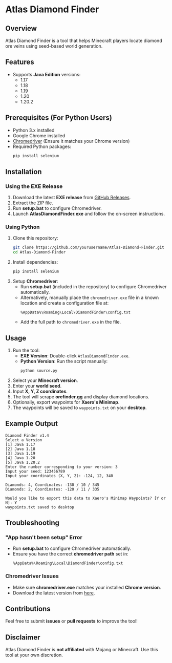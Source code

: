 # Atlas Diamond Finder

## Overview
Atlas Diamond Finder is a tool that helps Minecraft players locate diamond ore veins using seed-based world generation.

## Features
- Supports **Java Edition** versions:
  - 1.17
  - 1.18
  - 1.19
  - 1.20
  - 1.20.2

## Prerequisites (For Python Users)
- Python 3.x installed
- Google Chrome installed
- [Chromedriver](https://sites.google.com/chromium.org/driver/) (Ensure it matches your Chrome version)
- Required Python packages:
  ```sh
  pip install selenium
  ```

## Installation
### Using the EXE Release
1. Download the latest **EXE release** from [GitHub Releases](https://github.com/yourusername/Atlas-Diamond-Finder/releases).
2. Extract the ZIP file.
3. Run **setup.bat** to configure Chromedriver.
4. Launch **AtlasDiamondFinder.exe** and follow the on-screen instructions.

### Using Python
1. Clone this repository:
   ```sh
   git clone https://github.com/yourusername/Atlas-Diamond-Finder.git
   cd Atlas-Diamond-Finder
   ```
2. Install dependencies:
   ```sh
   pip install selenium
   ```
3. Setup **Chromedriver**:
   - Run **setup.bat** (included in the repository) to configure Chromedriver automatically.
   - Alternatively, manually place the `chromedriver.exe` file in a known location and create a configuration file at:
     ```
     %AppData%\Roaming\Local\DiamondFinder\config.txt
     ```
   - Add the full path to `chromedriver.exe` in the file.

## Usage
1. Run the tool:
   - **EXE Version**: Double-click `AtlasDiamondFinder.exe`.
   - **Python Version**: Run the script manually:
     ```sh
     python source.py
     ```
2. Select your **Minecraft version**.
3. Enter your **world seed**.
4. Input **X, Y, Z coordinates**.
5. The tool will scrape **orefinder.gg** and display diamond locations.
6. Optionally, export waypoints for **Xaero's Minimap**.
7. The waypoints will be saved to `waypoints.txt` on your **desktop**.

## Example Output
```
Diamond Finder v1.4
Select a Version
[1] Java 1.17
[2] Java 1.18
[3] Java 1.19
[4] Java 1.20
[5] Java 1.20.2
Enter the number corresponding to your version: 3
Input your seed: 123456789
Input your coordinates (X, Y, Z): -124, 12, 340

Diamonds: 4, Coordinates: -130 / 10 / 345
Diamonds: 2, Coordinates: -120 / 11 / 335

Would you like to export this data to Xaero's Minimap Waypoints? [Y or N]: Y
waypoints.txt saved to desktop
```

## Troubleshooting
### "App hasn't been setup" Error
- Run **setup.bat** to configure Chromedriver automatically.
- Ensure you have the correct **chromedriver path** set in:
  ```
  %AppData%\Roaming\Local\DiamondFinder\config.txt
  ```

### Chromedriver Issues
- Make sure **chromedriver.exe** matches your installed **Chrome version**.
- Download the latest version from [here](https://sites.google.com/chromium.org/driver/).

## Contributions
Feel free to submit **issues** or **pull requests** to improve the tool!

## Disclaimer
Atlas Diamond Finder is **not affiliated** with Mojang or Minecraft. Use this tool at your own discretion.

